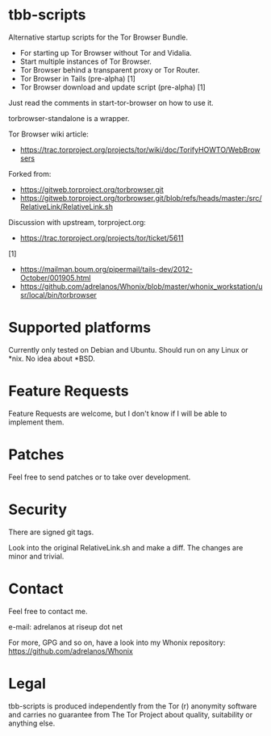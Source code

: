 tbb-scripts
===========

Alternative startup scripts for the Tor Browser Bundle.

* For starting up Tor Browser without Tor and Vidalia.
* Start multiple instances of Tor Browser.
* Tor Browser behind a transparent proxy or Tor Router.
* Tor Browser in Tails (pre-alpha) [1]
* Tor Browser download and update script (pre-alpha) [1]

Just read the comments in start-tor-browser on how to
use it.

torbrowser-standalone is a wrapper.

Tor Browser wiki article:

* https://trac.torproject.org/projects/tor/wiki/doc/TorifyHOWTO/WebBrowsers

Forked from:

* https://gitweb.torproject.org/torbrowser.git
* https://gitweb.torproject.org/torbrowser.git/blob/refs/heads/master:/src/RelativeLink/RelativeLink.sh

Discussion with upstream, torproject.org:

* https://trac.torproject.org/projects/tor/ticket/5611

[1]

* https://mailman.boum.org/pipermail/tails-dev/2012-October/001905.html
* https://github.com/adrelanos/Whonix/blob/master/whonix_workstation/usr/local/bin/torbrowser

Supported platforms
===========

Currently only tested on Debian and Ubuntu. Should run on any Linux or *nix. No idea about *BSD.

Feature Requests
===========

Feature Requests are welcome, but I don't know if I will be able to implement them.

Patches
===========

Feel free to send patches or to take over development.

Security
===========

There are signed git tags.

Look into the original RelativeLink.sh and make a diff. The changes are minor and trivial.

Contact
===========

Feel free to contact me.

e-mail: adrelanos at riseup dot net

For more, GPG and so on, have a look into my Whonix repository:
https://github.com/adrelanos/Whonix

Legal
===========
tbb-scripts is produced independently from the Tor (r) anonymity software and carries no guarantee from The Tor Project about quality, suitability or anything else.